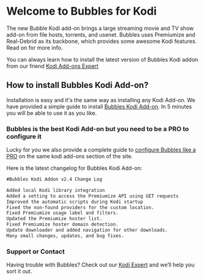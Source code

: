 # Welcome to Bubbles for Kodi

The new Bubble Kodi add-on brings a large streaming movie and TV show add-on from file hosts, torrents, and usenet. Bubbles uses Premiumize and Real-Debrid as its backbone, which provides some awesome Kodi features. Read on for more info.

You can always learn how to install the latest version of Bubbles Kodi addon from our friend [Kodi Add-ons Expert](https://kodi.expert/bubbles-kodi/)

## How to install Bubbles Kodi Add-on?

Installation is easy and it's the same way as installing any Kodi Add-on. We have provided a simple guide to install [Bubbles Kodi Add-on](https://kodi.expert/bubbles-kodi/). In 5 minutes you will be able to use it as you like.

### Bubbles is the best Kodi Add-on but you need to be a PRO to configure it
Lucky for you we also provide a complete guide to [configure Bubbles like a PRO](https://kodi.expert/configure-bubbles-kodi-addon-like-pro/) on the same kodi add-ons section of the site.

Here is the latest changelog for Bubbles Kodi Add-on:

```markdown
#Bubbles Kodi Addon v2.4 Change Log

Added local Kodi library integration
Added a setting to access the Premiumize API using GET requests
Improved the automatic scripts during Kodi startup
Fixed the non-found providers for the custom location.
Fixed Premiumize usage label and filters.
Updated the Premiumize hoster list.
Fixed Premiumize hoster domain detection.
Update downloader and added navigation for other downloads.
Many small changes, updates, and bug fixes.

```


### Support or Contact

Having trouble with Bubbles? Check out our [Kodi Expert](https://kodi.expert/) and we’ll help you sort it out.
